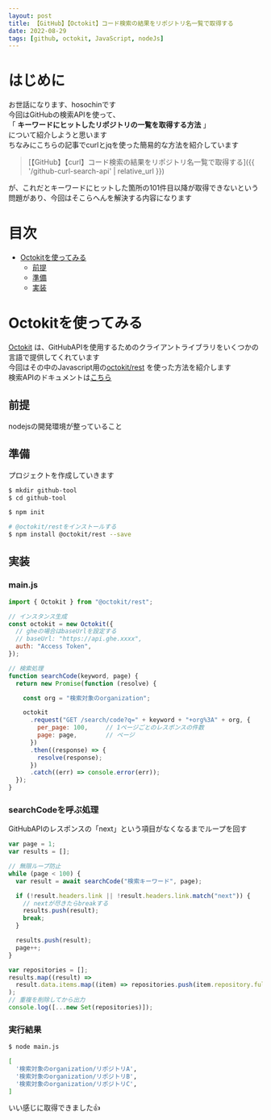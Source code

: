 ```yaml
---
layout: post
title: 【GitHub】【Octokit】コード検索の結果をリポジトリ名一覧で取得する
date: 2022-08-29
tags: [github, octokit, JavaScript, nodeJs]
---
```


# はじめに

お世話になります、hosochinです  
今回はGitHubの検索APIを使って、  
「 **キーワードにヒットしたリポジトリの一覧を取得する方法** 」  
について紹介しようと思います  
ちなみにこちらの記事でcurlとjqを使った簡易的な方法を紹介しています

> [【GitHub】【curl】コード検索の結果をリポジトリ名一覧で取得する]({{ '/github-curl-search-api' | relative_url }})

が、これだとキーワードにヒットした箇所の101件目以降が取得できないという問題があり、今回はそこらへんを解決する内容になります

# 目次

- [Octokitを使ってみる](#octokitを使ってみる)
  - [前提](#前提)
  - [準備](#準備)
  - [実装](#実装)

# Octokitを使ってみる

[Octokit](https://docs.github.com/ja/rest/overview/libraries) は、GitHubAPIを使用するためのクライアントライブラリをいくつかの言語で提供してくれています  
今回はその中のJavascript用の[octokit/rest](https://github.com/octokit/rest.js) を使った方法を紹介します  
検索APIのドキュメントは[こちら](https://octokit.github.io/rest.js/v18#search)

## 前提

nodejsの開発環境が整っていること

## 準備

プロジェクトを作成していきます

```bash
$ mkdir github-tool
$ cd github-tool

$ npm init

# @octokit/restをインストールする
$ npm install @octokit/rest --save
```

## 実装

### main.js

```javascript
import { Octokit } from "@octokit/rest";

// インスタンス生成
const octokit = new Octokit({
  // gheの場合はbaseUrlを設定する
  // baseUrl: "https://api.ghe.xxxx",
  auth: "Access Token",
});

// 検索処理
function searchCode(keyword, page) {
  return new Promise(function (resolve) {

    const org = "検索対象のorganization";

    octokit
      .request("GET /search/code?q=" + keyword + "+org%3A" + org, {
        per_page: 100,     // 1ページごとのレスポンスの件数
        page: page,        // ページ
      })
      .then((response) => {
        resolve(response);
      })
      .catch((err) => console.error(err));
  });
}
```

### searchCodeを呼ぶ処理

GitHubAPIのレスポンスの「next」という項目がなくなるまでループを回す

```javascript
var page = 1;
var results = [];

// 無限ループ防止
while (page < 100) {
  var result = await searchCode("検索キーワード", page);

  if (!result.headers.link || !result.headers.link.match("next")) {
    // nextが尽きたらbreakする
    results.push(result);
    break;
  }

  results.push(result);
  page++;
}

var repositories = [];
results.map((result) =>
  result.data.items.map((item) => repositories.push(item.repository.full_name))
);
// 重複を削除してから出力
console.log([...new Set(repositories)]);
```

### 実行結果

```bash
$ node main.js

[
  '検索対象のorganization/リポジトリA',
  '検索対象のorganization/リポジトリB',
  '検索対象のorganization/リポジトリC',
]
```

いい感じに取得できました👍
